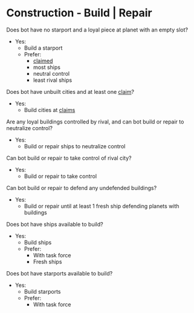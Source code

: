 # Construction - Build | Repair

Does bot have no starport and a loyal piece at planet with an empty slot?
- Yes:
	- Build a starport
	- Prefer:
		- <ins>claimed</ins>
		- most ships
		- neutral control
		- least rival ships

Does bot have unbuilt cities and at least one <ins>claim</ins>?
- Yes:
	- Build cities at <ins>claims</ins>

Are any loyal buildings controlled by rival, and can bot build or repair to neutralize control?
- Yes:
	- Build or repair ships to neutralize control

Can bot build or repair to take control of rival city?
- Yes:
	- Build or repair to take control

Can bot build or repair to defend any undefended buildings?
- Yes:
	- Build or repair until at least 1 fresh ship defending planets with buildings

Does bot have ships available to build?
- Yes:
	- Build ships
	- Prefer:
		- With task force
		- Fresh ships

Does bot have starports available to build?
- Yes:
	- Build starports
	- Prefer:
		- With task force
